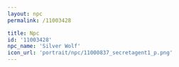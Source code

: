 ```yaml
---
layout: npc
permalink: /11003428

title: Npc
id: '11003428'
npc_name: 'Silver Wolf'
icon_url: 'portrait/npc/11000837_secretagent1_p.png'
---
```

